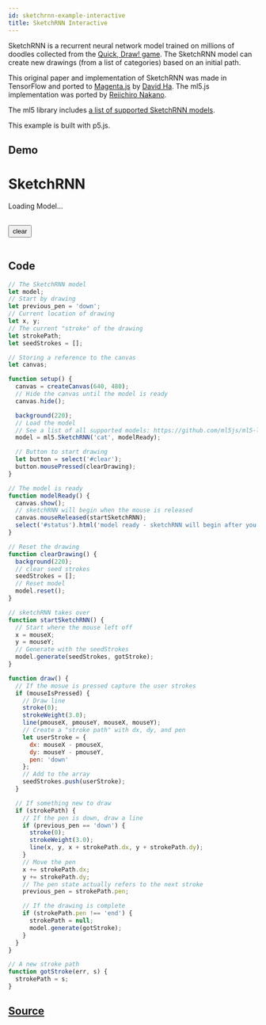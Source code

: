 ```yaml
---
id: sketchrnn-example-interactive
title: SketchRNN Interactive
---
```


SketchRNN is a recurrent neural network model trained on millions of doodles collected from the [Quick, Draw! game](https://quickdraw.withgoogle.com/). The SketchRNN model can create new drawings (from a list of categories) based on an initial path.

This original paper and implementation of SketchRNN was made in TensorFlow and ported to [Magenta.js](https://magenta.tensorflow.org/get-started/#magenta-js) by [David Ha](https://twitter.com/hardmaru). The ml5.js implementation was ported by [Reiichiro Nakano](https://github.com/reiinakano).

The ml5 library includes [a list of supported SketchRNN models](https://github.com/ml5js/ml5-library/blob/master/src/SketchRNN/models.js).

This example is built with p5.js.

## Demo

<div class="example">
  <style>
  .example button{
    margin: 1rem 0px;
    padding: 3px 7px;
  }
  </style>

  <h1>SketchRNN</h1>
  <p id="status">Loading Model...</p>
  <div id="canvasContainer"></div>
  <p><button id="clear">clear</button></p>
  <script src="assets/scripts/example-sketchrnn-interactive.js"></script>
</div>

## Code

```javascript
// The SketchRNN model
let model;
// Start by drawing
let previous_pen = 'down';
// Current location of drawing
let x, y;
// The current "stroke" of the drawing
let strokePath;
let seedStrokes = [];

// Storing a reference to the canvas
let canvas;

function setup() {
  canvas = createCanvas(640, 480);
  // Hide the canvas until the model is ready
  canvas.hide();

  background(220);
  // Load the model
  // See a list of all supported models: https://github.com/ml5js/ml5-library/blob/master/src/SketchRNN/models.js
  model = ml5.SketchRNN('cat', modelReady);

  // Button to start drawing
  let button = select('#clear');
  button.mousePressed(clearDrawing);
}

// The model is ready
function modelReady() {
  canvas.show();
  // sketchRNN will begin when the mouse is released
  canvas.mouseReleased(startSketchRNN);
  select('#status').html('model ready - sketchRNN will begin after you draw with the mouse');
}

// Reset the drawing
function clearDrawing() {
  background(220);
  // clear seed strokes
  seedStrokes = [];
  // Reset model
  model.reset();
}

// sketchRNN takes over
function startSketchRNN() {
  // Start where the mouse left off
  x = mouseX;
  y = mouseY;
  // Generate with the seedStrokes
  model.generate(seedStrokes, gotStroke);
}

function draw() {
  // If the mosue is pressed capture the user strokes 
  if (mouseIsPressed) {
    // Draw line
    stroke(0);
    strokeWeight(3.0);
    line(pmouseX, pmouseY, mouseX, mouseY);
    // Create a "stroke path" with dx, dy, and pen
    let userStroke = {
      dx: mouseX - pmouseX,
      dy: mouseY - pmouseY,
      pen: 'down'
    };
    // Add to the array
    seedStrokes.push(userStroke);
  }

  // If something new to draw
  if (strokePath) {
    // If the pen is down, draw a line
    if (previous_pen == 'down') {
      stroke(0);
      strokeWeight(3.0);
      line(x, y, x + strokePath.dx, y + strokePath.dy);
    }
    // Move the pen
    x += strokePath.dx;
    y += strokePath.dy;
    // The pen state actually refers to the next stroke
    previous_pen = strokePath.pen;

    // If the drawing is complete
    if (strokePath.pen !== 'end') {
      strokePath = null;
      model.generate(gotStroke);
    }
  }
}

// A new stroke path
function gotStroke(err, s) {
  strokePath = s;
}
```

## [Source](https://github.com/ml5js/ml5-examples/tree/master/p5js/SketchRNN/SketchRNN_interactive)
